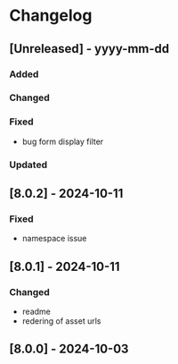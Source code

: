 # Changelog
## [Unreleased] - yyyy-mm-dd

### Added

### Changed

### Fixed
- bug form display filter

### Updated

## [8.0.2] - 2024-10-11


### Fixed
- namespace issue

## [8.0.1] - 2024-10-11


### Changed
- readme
- redering of asset urls

## [8.0.0] - 2024-10-03
